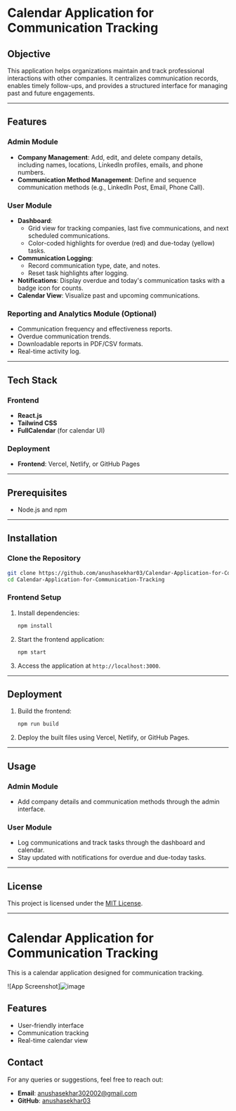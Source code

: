 # Calendar Application for Communication Tracking

## Objective

This application helps organizations maintain and track professional interactions with other companies. It centralizes communication records, enables timely follow-ups, and provides a structured interface for managing past and future engagements.

---

## Features

### Admin Module
- **Company Management**: Add, edit, and delete company details, including names, locations, LinkedIn profiles, emails, and phone numbers.
- **Communication Method Management**: Define and sequence communication methods (e.g., LinkedIn Post, Email, Phone Call).

### User Module
- **Dashboard**: 
  - Grid view for tracking companies, last five communications, and next scheduled communications.
  - Color-coded highlights for overdue (red) and due-today (yellow) tasks.
- **Communication Logging**:
  - Record communication type, date, and notes.
  - Reset task highlights after logging.
- **Notifications**: Display overdue and today's communication tasks with a badge icon for counts.
- **Calendar View**: Visualize past and upcoming communications.

### Reporting and Analytics Module (Optional)
- Communication frequency and effectiveness reports.
- Overdue communication trends.
- Downloadable reports in PDF/CSV formats.
- Real-time activity log.

---

## Tech Stack

### Frontend
- **React.js**
- **Tailwind CSS**
- **FullCalendar** (for calendar UI)

### Deployment
- **Frontend**: Vercel, Netlify, or GitHub Pages

---

## Prerequisites

- Node.js and npm

---

## Installation

### Clone the Repository
```bash
git clone https://github.com/anushasekhar03/Calendar-Application-for-Communication-Tracking.git
cd Calendar-Application-for-Communication-Tracking
```

### Frontend Setup
1. Install dependencies:
   ```bash
   npm install
   ```
2. Start the frontend application:
   ```bash
   npm start
   ```
3. Access the application at `http://localhost:3000`.

---

## Deployment

1. Build the frontend:
   ```bash
   npm run build
   ```
2. Deploy the built files using Vercel, Netlify, or GitHub Pages.

---

## Usage

### Admin Module
- Add company details and communication methods through the admin interface.

### User Module
- Log communications and track tasks through the dashboard and calendar.
- Stay updated with notifications for overdue and due-today tasks.

---


## License

This project is licensed under the [MIT License](LICENSE).

---


# Calendar Application for Communication Tracking

This is a calendar application designed for communication tracking.

![App Screenshot]![image](https://github.com/user-attachments/assets/7f5de77c-280e-439d-8cb3-bf069ebaa25c)


## Features
- User-friendly interface
- Communication tracking
- Real-time calendar view

## Contact

For any queries or suggestions, feel free to reach out:
- **Email**: anushasekhar302002@gmail.com
- **GitHub**: [anushasekhar03](https://github.com/anushasekhar03)
